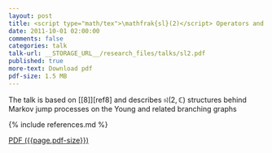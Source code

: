 ```yaml
---
layout: post
title: <script type="math/tex">\mathfrak{sl}(2)</script> Operators and Markov Dynamics on Branching Graphs
date: 2011-10-01 02:00:00
comments: false
categories: talk
talk-url: __STORAGE_URL__/research_files/talks/sl2.pdf
published: true
more-text: Download pdf
pdf-size: 1.5 MB
---
```


The talk is based on [[8]][ref8] and describes $\mathfrak{sl}(2,\mathbb{C})$ structures behind Markov jump processes on the Young and related branching graphs

{% include references.md %}

<!--more-->

<a href="{{ page.talk-url | replace: '__STORAGE_URL__', site.storage_url}}" target="_blank">PDF ({{page.pdf-size}})</a>
